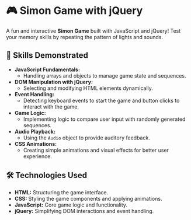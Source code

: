 # 🎮 Simon Game with jQuery

A fun and interactive **Simon Game** built with JavaScript and jQuery! Test your memory skills by repeating the pattern of lights and sounds.

## 🚀 Skills Demonstrated

- **JavaScript Fundamentals:** 
  - Handling arrays and objects to manage game state and sequences.
- **DOM Manipulation with jQuery:** 
  - Selecting and modifying HTML elements dynamically.
- **Event Handling:** 
  - Detecting keyboard events to start the game and button clicks to interact with the game.
- **Game Logic:** 
  - Implementing logic to compare user input with randomly generated sequences.
- **Audio Playback:** 
  - Using the `Audio` object to provide auditory feedback.
- **CSS Animations:** 
  - Creating simple animations and visual effects for better user experience.

## 🛠️ Technologies Used

- **HTML:** Structuring the game interface.
- **CSS:** Styling the game components and applying animations.
- **JavaScript:** Core game logic and functionality.
- **jQuery:** Simplifying DOM interactions and event handling.
